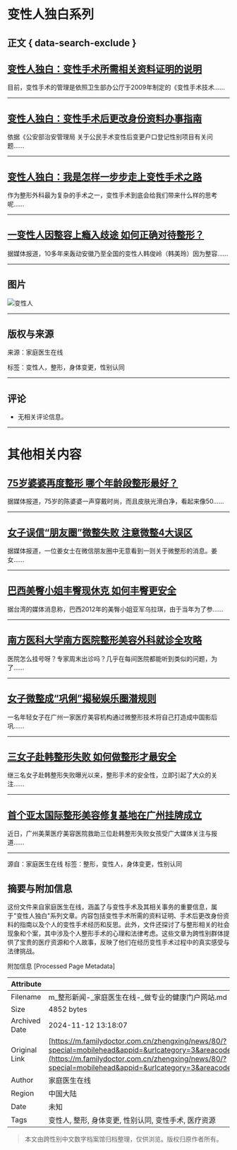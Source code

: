 # 变性人独白系列

## 正文 { data-search-exclude }


## [变性人独白：变性手术所需相关资料证明的说明](https://m.familydoctor.com.cn/201412/731059.html?special=mobilehead&appid=&urlcategory=3&areacode=469027&portaltype=&columnid=15574&accesstype=&screenwidth=&islogin=0&version=2&usessionid=&terminal=&ua=&resourceid=&ext=)

目前，变性手术的管理是依照卫生部办公厅于2009年制定的《变性手术技术…… 

---

## [变性人独白：变性手术后更改身份资料办事指南](https://m.familydoctor.com.cn/201412/731052.html?special=mobilehead&appid=&urlcategory=3&areacode=469027&portaltype=&columnid=15574&accesstype=&screenwidth=&islogin=0&version=2&usessionid=&terminal=&ua=&resourceid=&ext=)

依据《公安部治安管理局 关于公民手术变性后变更户口登记性别项目有关问题……

---

## [变性人独白：我是怎样一步步走上变性手术之路](https://m.familydoctor.com.cn/201412/731054.html?special=mobilehead&appid=&urlcategory=3&areacode=469027&portaltype=&columnid=15574&accesstype=&screenwidth=&islogin=0&version=2&usessionid=&terminal=&ua=&resourceid=&ext=)

作为整形外科最为复杂的手术之一，变性手术到底会给我们带来什么样的思考呢……

---

## [一变性人因整容上瘾入歧途 如何正确对待整形？](https://m.familydoctor.com.cn/201412/730473.html?special=mobilehead&appid=&urlcategory=3&areacode=469027&portaltype=&columnid=15574&accesstype=&screenwidth=&islogin=0&version=2&usessionid=&terminal=&ua=&resourceid=&ext=)

据媒体报道，10多年来轰动安徽乃至全国的变性人韩俊岭（韩美玲）因为整容……

---

## 图片
![变性人](https://img.familydoctor.com.cn/uploadimg/tj/2022/06/28/14/40209faa810100001fab714c63020000.jpeg)

---

## 版权与来源
来源：家庭医生在线

标签：变性人，整形，身体变更，性别认同

---

## 评论
- 无相关评论信息。

--- 

# 其他相关内容

## [75岁婆婆再度整形 哪个年龄段整形最好？](https://m.familydoctor.com.cn/201412/730986.html?special=mobilehead&appid=&urlcategory=3&areacode=469027&portaltype=&columnid=15574&accesstype=&screenwidth=&islogin=0&version=2&usessionid=&terminal=&ua=&resourceid=&ext=)

据媒体报道，75岁的陈婆婆一声穿戴时尚，而且皮肤光滑白净，看起来像50……

---

## [女子误信“朋友圈”微整失败 注意微整4大误区](https://m.familydoctor.com.cn/201412/731017.html?special=mobilehead&appid=&urlcategory=3&areacode=469027&portaltype=&columnid=15574&accesstype=&screenwidth=&islogin=0&version=2&usessionid=&terminal=&ua=&resourceid=&ext=)

据媒体报道，一位姜女士在微信朋友圈中无意看到一则关于微整形的消息。姜女……

---

## [巴西美臀小姐丰臀现休克 如何丰臀更安全](https://m.familydoctor.com.cn/201412/731006.html?special=mobilehead&appid=&urlcategory=3&areacode=469027&portaltype=&columnid=15574&accesstype=&screenwidth=&islogin=0&version=2&usessionid=&terminal=&ua=&resourceid=&ext=)

据台湾的媒体消息称，巴西2012年的美臀小姐亚军乌拉琪，由于当年为了参……

---

## [南方医科大学南方医院整形美容外科就诊全攻略](https://m.familydoctor.com.cn/201412/730294.html?special=mobilehead&appid=&urlcategory=3&areacode=469027&portaltype=&columnid=15574&accesstype=&screenwidth=&islogin=0&version=2&usessionid=&terminal=&ua=&resourceid=&ext=)

医院怎么挂号呀？专家周末出诊吗？几乎在每间医院都能听到类似的问题，为了……

---

## [女子微整成“巩俐”揭秘娱乐圈潜规则](https://m.familydoctor.com.cn/201412/730548.html?special=mobilehead&appid=&urlcategory=3&areacode=469027&portaltype=&columnid=15574&accesstype=&screenwidth=&islogin=0&version=2&usessionid=&terminal=&ua=&resourceid=&ext=)

一名年轻女子在广州一家医疗美容机构通过微整形技术将自己打造成中国影后巩……

---

## [三女子赴韩整形失败 如何做整形才最安全](https://m.familydoctor.com.cn/201411/727199.html?special=mobilehead&appid=&urlcategory=3&areacode=469027&portaltype=&columnid=15574&accesstype=&screenwidth=&islogin=0&version=2&usessionid=&terminal=&ua=&resourceid=&ext=)

继三名女子赴韩整形失败曝光以来，整形手术的安全性，立即引起了大众的关注……

---

## [首个亚太国际整形美容修复基地在广州挂牌成立](https://m.familydoctor.com.cn/201411/727197.html?special=mobilehead&appid=&urlcategory=3&areacode=469027&portaltype=&columnid=15574&accesstype=&screenwidth=&islogin=0&version=2&usessionid=&terminal=&ua=&resourceid=&ext=)

近日，广州美莱医疗美容医院救助三位赴韩整形失败女孩受广大媒体关注与报道…… 

--- 

源自：家庭医生在线
标签：整形，变性人，身体变更，性别认同 


## 摘要与附加信息

<!-- tcd_abstract -->
这份文件来自家庭医生在线，涵盖了与变性手术及其相关事务的重要信息，属于"变性人独白"系列文章。内容包括变性手术所需的资料证明、手术后更改身份资料的指南以及个人的变性手术经历和反思。此外，文件还探讨了与整形相关的社会现象和个案，其中涉及个人整形手术的心理和法律考虑。这些文章为跨性别群体提供了宝贵的医疗资源和个人故事，反映了他们在经历变性手术过程中的真实感受与法律挑战。
<!-- tcd_abstract_end -->

附加信息 [Processed Page Metadata]

| Attribute       | Value                                  |
|-----------------|----------------------------------------|
| Filename        | m_整形新闻-_家庭医生在线-_做专业的健康门户网站.md                             |
| Size            | 4852 bytes                           |
| Archived Date   | 2024-11-12 13:18:07                             |
| Original Link   | [https://m.familydoctor.com.cn/zhengxing/news/80/?special=mobilehead&appid=&urlcategory=3&areacode=469027&portaltype=&columnid=15574&accesstype=&screenwidth=&islogin=0&version=2&usessionid=&terminal=&ua=&resourceid=&ext=](https://m.familydoctor.com.cn/zhengxing/news/80/?special=mobilehead&appid=&urlcategory=3&areacode=469027&portaltype=&columnid=15574&accesstype=&screenwidth=&islogin=0&version=2&usessionid=&terminal=&ua=&resourceid=&ext=)                       |
| Author          | 家庭医生在线                               |
| Region          | 中国大陆                               |
| Date            | 未知                                 |
| Tags            | 变性人, 整形, 身体变更, 性别认同, 变性手术, 医疗资源                                 |
>
> 本文由跨性别中文数字档案馆归档整理，仅供浏览。版权归原作者所有。
>